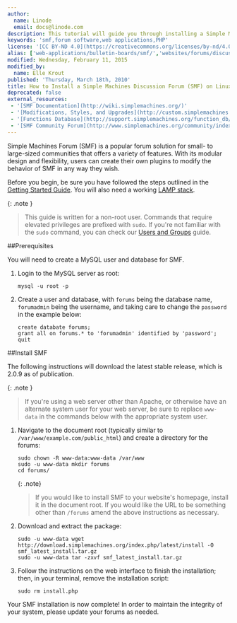 ```yaml
---
author:
  name: Linode
  email: docs@linode.com
description: This tutorial will guide you through installing a Simple Machines Forum a flexible (SMF), a small to mid-sized discussion forum that's easy to customize.
keywords: 'smf,forum software,web applications,PHP'
license: '[CC BY-ND 4.0](https://creativecommons.org/licenses/by-nd/4.0)'
alias: ['web-applications/bulletin-boards/smf/','websites/forums/discussion-forums-with-smf/']
modified: Wednesday, February 11, 2015
modified_by:
  name: Elle Krout
published: 'Thursday, March 18th, 2010'
title: How to Install a Simple Machines Discussion Forum (SMF) on Linux
deprecated: false
external_resources:
 - '[SMF Documentation](http://wiki.simplemachines.org/)'
 - '[Modifications, Styles, and Upgrades](http://custom.simplemachines.org/)'
 - '[Functions Database](http://support.simplemachines.org/function_db/)'
 - '[SMF Community Forum](http://www.simplemachines.org/community/index.php)'
---
```


Simple Machines Forum (SMF) is a popular forum solution for small- to large-sized communities that offers a variety of features. With its modular design and flexibility, users can create their own plugins to modify the behavior of SMF in any way they wish.

Before you begin, be sure you have followed the steps outlined in the [Getting Started Guide](/content/getting-started/). You will also need a working [LAMP stack](/content/websites/lamp/).

{: .note }
>This guide is written for a non-root user. Commands that require elevated privileges are prefixed with ``sudo``. If you're not familiar with the ``sudo`` command, you can check our [Users and Groups](/content/tools-reference/linux-users-and-groups) guide.

##Prerequisites

You will need to create a MySQL user and database for SMF.

1.  Login to the MySQL server as root:

        mysql -u root -p

2.  Create a user and database, with `forums` being the database name, `forumadmin` being the username, and taking care to change the `password` in the example below:

        create databate forums;
        grant all on forums.* to 'forumadmin' identified by 'password';
        quit

##Install SMF

The following instructions will download the latest stable release, which is 2.0.9 as of publication.

{: .note }
> If you're using a web server other than Apache, or otherwise have an alternate system user for your web server, be sure to replace `www-data` in the commands below with the appropriate system user.

1.  Navigate to the document root (typically similar to `/var/www/example.com/public_html`) and create a directory for the forums:

        sudo chown -R www-data:www-data /var/www
        sudo -u www-data mkdir forums
        cd forums/

    {: .note}
    >
    >If you would like to install SMF to your website's homepage, install it in the document root. If you would like the URL to be something other than `/forums` amend the above instructions as necessary.

2.  Download and extract the package:

        sudo -u www-data wget http://download.simplemachines.org/index.php/latest/install -O smf_latest_install.tar.gz
        sudo -u www-data tar -zxvf smf_latest_install.tar.gz

3.  Follow the instructions on the web interface to finish the installation; then, in your terminal, remove the installation script:

        sudo rm install.php

Your SMF installation is now complete! In order to maintain the integrity of your system, please update your forums as needed.
